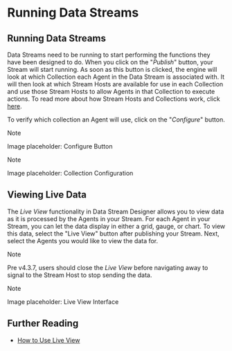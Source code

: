 # Running Data Streams

## Running Data Streams

Data Streams need to be running to start performing the functions they have been designed to do. When you click on the "_Publish_" button, your Stream will start running. As soon as this button is clicked, the engine will look at which Collection each Agent in the Data Stream is associated with. It will then look at which Stream Hosts are available for use in each Collection and use those Stream Hosts to allow Agents in that Collection to execute actions. To read more about how Stream Hosts and Collections work, click [here](../collection.md).

To verify which collection an Agent will use, click on the "_Configure_" button.

> [!NOTE]
> Image placeholder: Configure Button

> [!NOTE]
> Image placeholder: Collection Configuration

## Viewing Live Data

The _Live View_ functionality in Data Stream Designer allows you to view data as it is processed by the Agents in your Stream. For each Agent in your Stream, you can let the data display in either a grid, gauge, or chart. To view this data, select the "Live View" button after publishing your Stream. Next, select the Agents you would like to view the data for.

> [!NOTE]
> Pre v4.3.7, users should close the _Live View_ before navigating away to signal to the Stream Host to stop sending the data.

> [!NOTE]
> Image placeholder: Live View Interface

## Further Reading

* [How to Use Live View](../../how-tos/data-streams/use-live-view.md)
